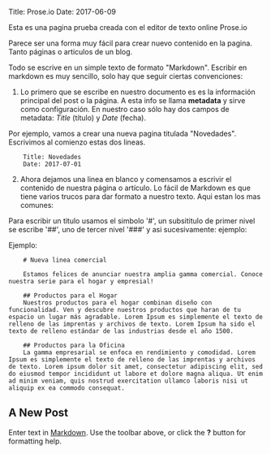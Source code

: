 Title: Prose.io
Date: 2017-06-09

Esta es una pagina prueba creada con el editor de texto online Prose.io

Parece ser una forma muy fácil para crear nuevo contenido en la pagina. Tanto páginas o articulos de un blog.

Todo se escrive en un simple texto de formato "Markdown". Escribir en markdown es muy sencillo, solo hay que seguir ciertas convenciones:

1. Lo primero que se escribe en nuestro documento es es la información principal del post o la página. A esta info se llama **metadata** y sirve como configuración. En nuestro caso sólo hay dos campos de metadata: *Title* (título) y *Date* (fecha).

Por ejemplo, vamos a crear una nueva pagina titulada "Novedades". Escrivimos al comienzo estas dos lineas.

		Title: Novedades
		Date: 2017-07-01

2. Ahora dejamos una linea en blanco y comensamos a escrivir el contenido de nuestra página o artículo. Lo fácil de Markdown es que tiene varios trucos para dar formato a nuestro texto. Aqui estan los mas comunes:

Para escribir un titulo usamos el simbolo '#', un subsititulo de primer nivel se escribe '##', uno de tercer nivel '###' y asi sucesivamente: ejemplo:

Ejemplo:

		# Nueva linea comercial
        
        Estamos felices de anunciar nuestra amplia gamma comercial. Conoce nuestra serie para el hogar y empresial!
		
        ## Productos para el Hogar
        Nuestros productos para el hogar combinan diseño con funcionalidad. Ven y descubre nuestros productos que haran de tu espacio un lugar más agradable. Lorem Ipsum es simplemente el texto de relleno de las imprentas y archivos de texto. Lorem Ipsum ha sido el texto de relleno estándar de las industrias desde el año 1500.  
        
        ## Productos para la Oficina
        La gamma empresarial se enfoca en rendimiento y comodidad. Lorem Ipsum es simplemente el texto de relleno de las imprentas y archivos de texto. Lorem ipsum dolor sit amet, consectetur adipiscing elit, sed do eiusmod tempor incididunt ut labore et dolore magna aliqua. Ut enim ad minim veniam, quis nostrud exercitation ullamco laboris nisi ut aliquip ex ea commodo consequat.
		

## A New Post

Enter text in [Markdown](http://daringfireball.net/projects/markdown/). Use the toolbar above, or click the **?** button for formatting help.
